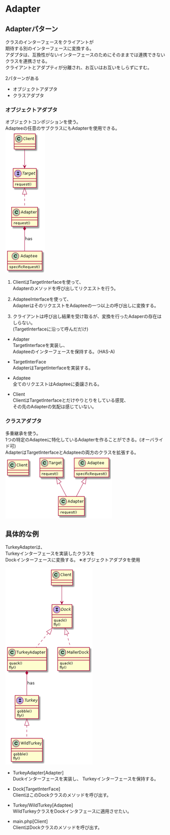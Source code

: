 # Adapter

## Adapterパターン
クラスのインターフェースをクライアントが  
期待する別のインターフェースに変換する。  
アダプタは、互換性がないインターフェースのためにそのままでは連携できないクラスを連携させる。  
クライアントとアダプティが分離され、お互いはお互いをしらずにすむ。  
  
2パターンがある  
- オブジェクトアダプタ
- クラスアダプタ  
  
    
### オブジェクトアダプタ
オブジェクトコンポジションを使う。  
Adapteeの任意のサブクラスにもAdapterを使用できる。   
![class_uml](../../img/AdapterMain.png)  

1. ClientはTargetInterfaceを使って、  
Adapterのメソッドを呼び出してリクエストを行う。  

2. AdapteeInterfaceを使って、  
AdapterはそのリクエストをAdapteeの一つ以上の呼び出しに変換する。  

3. クライアントは呼び出し結果を受け取るが、変換を行ったAdaperの存在はしらない。  
(TargetInterfaceに沿って呼んだだけ)  


- Adapter  
TargetInterfaceを実装し、  
Adapteeのインターフェースを保持する。（HAS-A)  

- TargetInterFace  
AdapterはTargetInterfaceを実装する。

- Adaptee  
全てのリクエストはAdapteeに委譲される。   
  
- Client  
ClientはTargetInterfaceとだけやりとりをしている感覚、   
その先のAdapterの気配は感じていない。

  
### クラスアダプタ
多重継承を使う。  
1つの特定のAdapteeに特化しているAdapterを作ることができる。(オーバライド可)  
AdapterはTargetInterfaceとAdapteeの両方のクラスを拡張する。  
![class_uml](../../img/AdapterMain_class.png)

## 具体的な例
TurkeyAdapterは、  
Turkeyインターフェースを実装したクラスを  
Dockインターフェースに変換する。
※オブジェクトアダプタを使用  

![class_uml](../../img/TurkeyAdapter.png)

- TurkeyAdapter[Adapter]  
Duckインターフェースを実装し、
Turkeyインターフェースを保持する。 

- Dock[TargetInterFace]  
ClientはこのDockクラスのメソッドを呼び出す。  
  

- Turkey/WildTurkey[Adaptee]  
WildTurkeyクラスをDockインタフェースに適用させたい。  

- main.php[Client]  
ClientはDockクラスのメソッドを呼び出す。